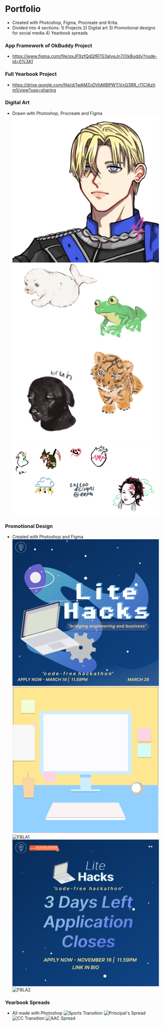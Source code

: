 # Portfolio
- Created with Photoshop, Figma, Procreate and Krita.
- Divided into 4 sections: 1) Projects 2) Digital art 3) Promotional designs for social media 4) Yearbook spreads

### App Framework of OkBuddy Project 
- https://www.figma.com/file/qxJF9zfQdQfR7G3aIyeJn7/OkBuddy?node-id=0%3A1
### Full Yearbook Project
- https://drive.google.com/file/d/1wAMZoDVbMIBPWTjVxQ3RR_rTlClAzhm1/view?usp=sharing

### Digital Art
- Drawn with Photoshop, Procreate and Figma
![Dimitri](https://github.com/daphnetian/daphnetian/blob/images/dimitri.jpg?raw=true)
![Animals](https://github.com/daphnetian/daphnetian/blob/main/animals.png?raw=true)
![Tattoo Designs](https://github.com/daphnetian/daphnetian/blob/main/tattoodesigns01.png?raw=true)
### Promotional Design
- Created with Photoshop and Figma
![Litehacks](https://github.com/daphnetian/daphnetian/blob/images/eprojectslitehacks.png?raw=true)
![Figma Design](https://github.com/daphnetian/daphnetian/blob/images/figmaLH1.png?raw=true)
![FBLA1](https://github.com/daphnetian/daphnetian/blob/main/FBLANewYearP1%20(1).psd?raw=true)
![Litehacks2](https://github.com/daphnetian/daphnetian/blob/images/litehacks2.png?raw=true)
![FBLA2](https://github.com/daphnetian/daphnetian/blob/main/FBLANewYearP2%20(1).psd?raw=true)
### Yearbook Spreads
- All made with Photoshop
![Sports Transition](https://github.com/daphnetian/daphnetian/blob/main/Sports%20Transition.jpg?raw=true)
![Principal's Spread](https://github.com/daphnetian/daphnetian/blob/main/Principal's%20spread%20DPS%208.5x11.jpg?raw=true)
![CC Transition](https://github.com/daphnetian/daphnetian/blob/main/Clubs%20and%20Councils%20Transition.jpg?raw=true)
![AAC Spread](https://github.com/daphnetian/daphnetian/blob/main/AAC%20-%20yearbook.jpg?raw=true)

